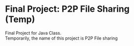 # Final Project: P2P File Sharing (Temp)
Final Project for Java Class.<br>
Temporarily, the name of this project is P2P File sharing